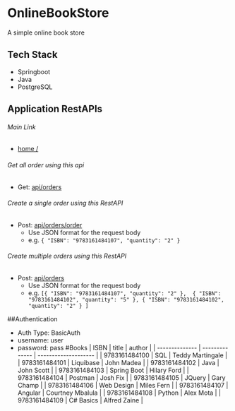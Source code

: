 # OnlineBookStore
A simple online book store

## Tech Stack
* Springboot 
* Java 
* PostgreSQL

## Application RestAPIs

###### Main Link
* [ home / ](http://bookstore-env.eba-ugvdpymc.us-west-2.elasticbeanstalk.com/)

###### Get all order using this api
* Get: [api/orders](http://bookstore-env.eba-ugvdpymc.us-west-2.elasticbeanstalk.com/api/orders)

###### Create a single order using this RestAPI
* Post: [api/orders/order](http://bookstore-env.eba-ugvdpymc.us-west-2.elasticbeanstalk.com/api/orders/order)
    *   Use JSON format for the request body
    *   e.g. `{ "ISBN": "9783161484107", "quantity": "2" }`

###### Create multiple orders using this RestAPI
* Post: [api/orders](http://bookstore-env.eba-ugvdpymc.us-west-2.elasticbeanstalk.com/api/orders)
    *   Use JSON format for the request body
    *   e.g. `[{ "ISBN": "9783161484107", "quantity": "2" }, 
               { "ISBN": "9783161484102", "quantity": "5" },
               { "ISBN": "9783161484102", "quantity": "2" }
              ]`

##Authentication
* Auth Type: BasicAuth
* username: user
* password: pass
#Books
| ISBN           | title          | author               |
| -------------- | -------------- | -------------------- |
| 9783161484100  | SQL            | Teddy Martingale     |
| 9783161484101  | Liquibase      | John Madea           |
| 9783161484102  | Java           | John Scott           |
| 9783161484103  | Spring Boot    | Hilary Ford          |
| 9783161484104  | Postman        | Josh Fix             |
| 9783161484105  | JQuery         | Gary Champ           |
| 9783161484106  | Web Design     | Miles Fern           |
| 9783161484107  | Angular        | Courtney Mbalula     |
| 9783161484108  | Python         | Alex Mota            |
| 9783161484109  | C# Basics      | Alfred Zaine         |